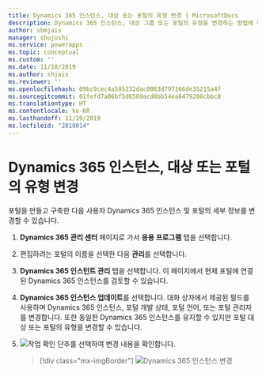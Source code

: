 ```yaml
---
title: Dynamics 365 인스턴스, 대상 또는 포털의 유형 변경 | MicrosoftDocs
description: Dynamics 365 인스턴스, 대상 그룹 또는 포털의 유형을 변경하는 방법에 대해 알아봅니다.
author: sbmjais
manager: shujoshi
ms.service: powerapps
ms.topic: conceptual
ms.custom: ''
ms.date: 11/18/2019
ms.author: shjais
ms.reviewer: ''
ms.openlocfilehash: 09bc9cec4a585232dac0063d797166de35215a4f
ms.sourcegitcommit: 01fefd7a06bf5d6509acd0bb54ea6479208cbbc8
ms.translationtype: HT
ms.contentlocale: ko-KR
ms.lasthandoff: 11/19/2019
ms.locfileid: "2818014"
---
```

# <a name="change-the-dynamics-365-instance-audience-or-type-of-portal"></a>Dynamics 365 인스턴스, 대상 또는 포털의 유형 변경

포털을 만들고 구축한 다음 사용자 Dynamics 365 인스턴스 및 포털의 세부 정보를 변경할 수 있습니다.

1. **Dynamics 365 관리 센터** 페이지로 가서 **응용 프로그램** 탭을 선택합니다.

2. 편집하려는 포털의 이름을 선택한 다음 **관리**를 선택합니다.

3. **Dynamics 365 인스턴트 관리** 탭을 선택합니다. 이 페이지에서 현재 포털에 연결된 Dynamics 365 인스턴스를 검토할 수 있습니다.

4. **Dynamics 365 인스턴스 업데이트**를 선택합니다. 대화 상자에서 제공된 필드를 사용하며 Dynamics 365 인스턴스, 포털 개발 상태, 포털 언어, 또는 포털 관리자를 변경합니다. 또한 동일한 Dynamics 365 인스턴스를 유지할 수 있지만 포털 대상 또는 포털의 유형을 변경할 수 있습니다.

5. ![작업 확인](../media/confirm-action-icon.png "작업 확인") 단추를 선택하여 변경 내용을 확인합니다.  

   > [!div class="mx-imgBorder"]
   > ![Dynamics 365 인스턴스 변경](../media/change-dynamics-365-instance.png "Dynamics 365 인스턴스 변경")  
